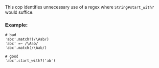This cop identifies unnecessary use of a regex where
`String#start_with?` would suffice.

### Example:
    # bad
    'abc'.match?(/\Aab/)
    'abc' =~ /\Aab/
    'abc'.match(/\Aab/)

    # good
    'abc'.start_with?('ab')
